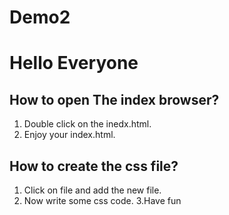 # Demo2

# Hello Everyone

## How to open The index browser?
1. Double click on the inedx.html.
2. Enjoy your index.html.

## How to create the css file?
1. Click on file and add the new file.
2. Now write some css code.
3.Have fun